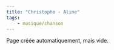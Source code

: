```yaml
---
title: "Christophe - Aline"
tags:
    - musique/chanson
---
```


Page créée automatiquement, mais vide.
